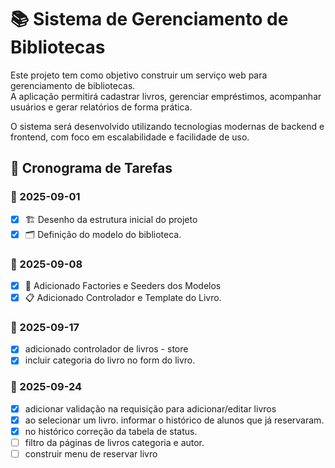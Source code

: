 # 📚 Sistema de Gerenciamento de Bibliotecas  

Este projeto tem como objetivo construir um serviço web para gerenciamento de bibliotecas.  
A aplicação permitirá cadastrar livros, gerenciar empréstimos, acompanhar usuários e gerar relatórios de forma prática.  

O sistema será desenvolvido utilizando tecnologias modernas de backend e frontend, com foco em escalabilidade e facilidade de uso.  

## 📅 Cronograma de Tarefas  

### 📅 2025-09-01
- [x] 🏗️ Desenho da estrutura inicial do projeto
- [x] 🗂️ Definição do modelo do biblioteca.

### 📅 2025-09-08
- [x] 🍴 Adicionado Factories e Seeders dos Modelos
- [x] 📋 Adicionado Controlador e Template do Livro.

### 📅 2025-09-17
- [X] adicionado controlador de livros - store
- [X] incluir categoria do livro no form do livro.

### 📅 2025-09-24
- [X] adicionar validação na requisição para adicionar/editar livros
- [X] ao selecionar um livro. informar o histórico de alunos que já reservaram.
- [X] no histórico correção da tabela de status.
- [ ] filtro da páginas de livros categoria e autor.
- [ ] construir menu de reservar livro
